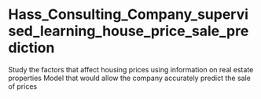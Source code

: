 # Hass_Consulting_Company_supervised_learning_house_price_sale_prediction
Study the factors that affect housing prices using information on real estate properties Model that would allow the company accurately predict the sale of prices

